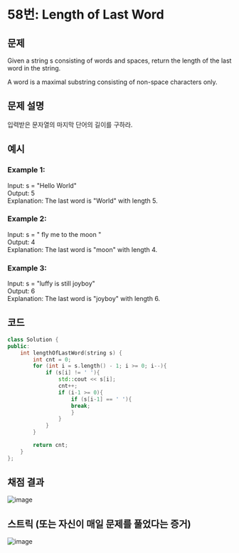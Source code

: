 # 58번: Length of Last Word

## 문제
Given a string s consisting of words and spaces, return the length of the last word in the string.

A word is a maximal substring consisting of non-space characters only.

## 문제 설명
입력받은 문자열의 마지막 단어의 길이를 구하라.

## 예시
### Example 1:  
Input: s = "Hello World"  
Output: 5  
Explanation: The last word is "World" with length 5.  

### Example 2:     
Input: s = "   fly me   to   the moon  "  
Output: 4  
Explanation: The last word is "moon" with length 4.  

### Example 3:   
Input: s = "luffy is still joyboy"  
Output: 6  
Explanation: The last word is "joyboy" with length 6.  

## 코드
```cpp
class Solution {
public:
    int lengthOfLastWord(string s) {
        int cnt = 0;
        for (int i = s.length() - 1; i >= 0; i--){
            if (s[i] != ' '){
                std::cout << s[i];
                cnt++;
                if (i-1 >= 0){
                    if (s[i-1] == ' '){
                    break;
                    }
                }
            }
        }

        return cnt;
    }
};
```

## 채점 결과
![image](https://github.com/algo-idle/algo-study/assets/92175769/f20a47d3-a3ba-48b5-83f8-bb02e88cb4a5)

## 스트릭 (또는 자신이 매일 문제를 풀었다는 증거)
![image](https://github.com/algo-idle/algo-study/assets/92175769/f14a1127-a8df-4036-9177-e293dfed2e5b)
